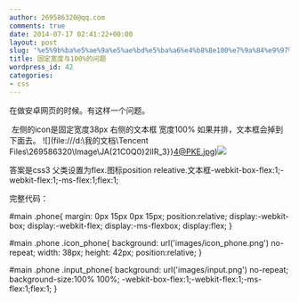 ```yaml
---
author: 269586320@qq.com
comments: true
date: 2014-07-17 02:41:22+00:00
layout: post
slug: '%e5%9b%ba%e5%ae%9a%e5%ae%bd%e5%ba%a6%e4%b8%8e100%e7%9a%84%e9%97%ae%e9%a2%98'
title: 固定宽度与100%的问题
wordpress_id: 42
categories:
- css
---
```


在做安卓网页的时候。有这样一个问题。


 左侧的icon是固定宽度38px
右侧的文本框 宽度100%
如果并排，文本框会掉到下面去。
![](file:///d:\我的文档\Tencent Files\269586320\Image\JA(21C0Q0}2IIR_3}}4@PKE.jpg)[![](http://yangyaoapp-wordpress.stor.sinaapp.com/uploads/2014/07/io.jpg)](http://yangyaoapp-wordpress.stor.sinaapp.com/uploads/2014/07/io.jpg)







答案是css3 父类设置为flex.图标position releative.文本框-webkit-box-flex:1;-webkit-flex:1;-ms-flex:1;flex:1;




完整代码：






#main .phone{
margin: 0px 15px 0px 15px;
position:relative;
display:-webkit-box;
display:-webkit-flex;
display:-ms-flexbox;
display:flex;
}

#main .phone .icon_phone{
background: url('images/icon_phone.png') no-repeat;
width: 38px;
height: 42px;
position:relative;
}

#main .phone .input_phone{
background: url('images/input.png') no-repeat;
background-size:100% 100%;
-webkit-box-flex:1;-webkit-flex:1;-ms-flex:1;flex:1;
}


